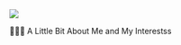 <img src="https://capsule-render.vercel.app/api?type=rounded&color=auto&height=120&section=header&text=Jackson%20Greig&fontSize=90&fontColor=000000" />


👨🏻‍💻  A Little Bit About Me and My Interestss

